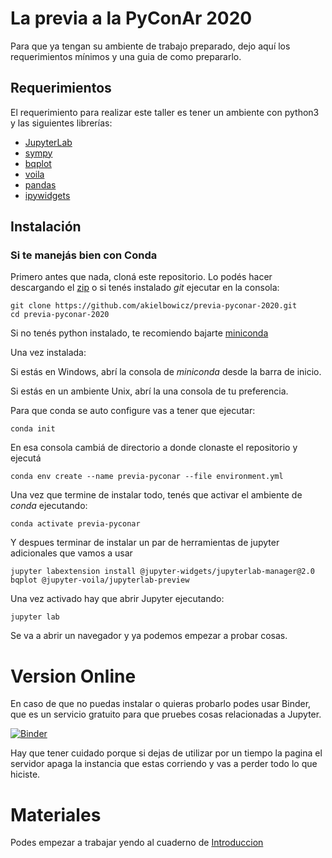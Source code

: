 # La previa a la PyConAr 2020


Para que ya tengan su ambiente de trabajo preparado, dejo aquí los requerimientos mínimos y una guia de como prepararlo.

## Requerimientos

El requerimiento para realizar este taller es tener un ambiente con python3 y las siguientes librerías:

 - [JupyterLab]()
 - [sympy](https://docs.sympy.org/latest/tutorial/preliminaries.html)
 - [bqplot](https://github.com/bqplot/bqplot#usage)
 - [voila](https://github.com/voila-dashboards/voila#the-voil%C3%A0-gallery)
 - [pandas](http://pandas.pydata.org/docs/getting_started/index.html#intro-to-pandas)
 - [ipywidgets](https://github.com/jupyter-widgets/ipywidgets#ipywidgets-interactive-html-widgets)

## Instalación

### Si te manejás bien con Conda 

Primero antes que nada, cloná este repositorio. Lo podés hacer descargando el [zip](https://github.com/akielbowicz/pyconar-2019-jupyter-tarea/archive/master.zip) o si tenés instalado _git_ ejecutar en la consola:

```
git clone https://github.com/akielbowicz/previa-pyconar-2020.git
cd previa-pyconar-2020
```

Si no tenés python instalado, te recomiendo bajarte [miniconda](https://conda.io/miniconda.html)

Una vez instalada:

Si estás en Windows, abrí la consola de *miniconda* desde la barra de inicio.

Si estás en un ambiente Unix, abrí la una consola de tu preferencia.

Para que conda se auto configure vas a tener que ejecutar:

```
conda init
```
 
En esa consola cambiá de directorio a donde clonaste el repositorio y ejecutá
 
```
conda env create --name previa-pyconar --file environment.yml
```

Una vez que termine de instalar todo, tenés que activar el ambiente de *conda* ejecutando:

```
conda activate previa-pyconar
```

Y despues terminar de instalar un par de herramientas de jupyter adicionales que vamos a usar 

```
jupyter labextension install @jupyter-widgets/jupyterlab-manager@2.0 bqplot @jupyter-voila/jupyterlab-preview
```

Una vez activado hay que abrir Jupyter ejecutando:

```
jupyter lab
```

Se va a abrir un navegador y ya podemos empezar a probar cosas.

# Version Online

En caso de que no puedas instalar o quieras probarlo podes usar Binder, que es un servicio gratuito para que pruebes cosas relacionadas a Jupyter.

[![Binder](https://mybinder.org/badge_logo.svg)](https://mybinder.org/v2/gh/akielbowicz/previa-pyconar-2020.git/HEAD?urlpath=lab)

Hay que tener cuidado porque si dejas de utilizar por un tiempo la pagina el servidor apaga la instancia que estas corriendo y vas a perder todo lo que hiciste.

# Materiales

Podes empezar a trabajar yendo al cuaderno de [Introduccion](./notebooks/00_Intro.ipynb)